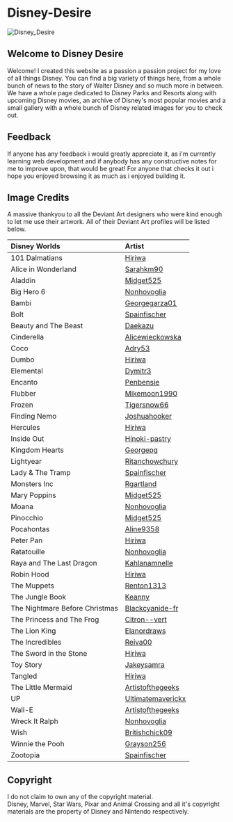 # Disney-Desire

 ![Disney_Desire](https://github.com/user-attachments/assets/45c2865d-73eb-4b41-841c-ad7fa0010766)

## Welcome to Disney Desire

Welcome! I created this website as a passion a passion project for my love of all things Disney. You can find a big variety of things here, from a whole bunch of news to the story of Walter Disney and so much more in between. We have a whole page dedicated to Disney Parks and Resorts along with upcoming Disney movies, an archive of Disney's most popular movies and a small gallery with a whole bunch of Disney related images for you to check out.

## Feedback

If anyone has any feedback i would greatly appreciate it, as i'm currently learning web development and if anybody has any constructive notes for me to improve upon, that would be great! For anyone that checks it out i hope you enjoyed browsing it as much as i enjoyed building it.

## Image Credits

A massive thankyou to all the Deviant Art designers who were kind enough to let me use their artwork. All of their Deviant Art profiles will be listed below.

| Disney Worlds | Artist |
| :---------------- | :------ |
| 101 Dalmatians | [Hiriwa](https://www.deviantart.com/hiriwa) |
| Alice in Wonderland | [Sarahkm90](https://www.deviantart.com/sarahkm90) |
| Aladdin | [Midget525](https://www.deviantart.com/midget525) |
| Big Hero 6 | [Nonhovoglia](https://www.deviantart.com/nonhovoglia) |
| Bambi | [Georgegarza01](https://www.deviantart.com/georgegarza01) |
| Bolt | [Spainfischer](https://www.deviantart.com/spainfischer) |
| Beauty and The Beast | [Daekazu](https://www.deviantart.com/daekazu) |
| Cinderella | [Alicewieckowska](https://www.deviantart.com/alicewieckowska) |
| Coco | [Adry53](https://www.deviantart.com/adry53) |
| Dumbo |[Hiriwa](https://www.deviantart.com/hiriwa) |
| Elemental | [Dymitr3](https://www.deviantart.com/dymitr3) |
| Encanto | [Penbensie](https://www.deviantart.com/penbensie) |
| Flubber | [Mikemoon1990](https://www.deviantart.com/mikemoon1990) |
| Frozen | [Tigersnow66](https://www.deviantart.com/tigersnow66) |
| Finding Nemo | [Joshuahooker](https://www.deviantart.com/joshuahooker) |
| Hercules | [Hiriwa](https://www.deviantart.com/hiriwa) |
| Inside Out | [Hinoki-pastry](https://www.deviantart.com/hinoki-pastry) |
| Kingdom Hearts | [Georgepg](https://www.deviantart.com/georgepg) |
| Lightyear | [Ritanchowchury](https://www.deviantart.com/ritanchowchury) |
| Lady & The Tramp | [Spainfischer](https://www.deviantart.com/spainfischer) |
| Monsters Inc | [Rgartland](https://www.deviantart.com/rgartland) |
| Mary Poppins | [Midget525](https://www.deviantart.com/midget525) |
| Moana | [Nonhovoglia](https://www.deviantart.com/nonhovoglia) |
| Pinocchio | [Midget525](https://www.deviantart.com/midget525) |
| Pocahontas | [Aline9358](https://www.deviantart.com/aline9358) |
| Peter Pan | [Hiriwa](https://www.deviantart.com/hiriwa) |
| Ratatouille | [Nonhovoglia](https://www.deviantart.com/nonhovoglia) |
| Raya and The Last Dragon | [Kahlanamnelle](https://www.deviantart.com/kahlanamnelle) |
| Robin Hood | [Hiriwa](https://www.deviantart.com/hiriwa) |
| The Muppets | [Renton1313](https://www.deviantart.com/renton1313) |
| The Jungle Book | [Keanny](https://www.deviantart.com/keanny) |
| The Nightmare Before Christmas | [Blackcyanide-fr](https://www.deviantart.com/blackcyanide-fr) |
| The Princess and The Frog | [Citron--vert](https://www.deviantart.com/citron--vert) |
| The Lion King | [Elanordraws](https://www.deviantart.com/elanordraws) |
| The Incredibles | [Reiva00](https://www.deviantart.com/reiva00) |
| The Sword in the Stone | [Hiriwa](https://www.deviantart.com/hiriwa)
| Toy Story | [Jakeysamra](https://www.deviantart.com/jakeysamra) |
| Tangled | [Hiriwa](https://www.deviantart.com/hiriwa) |
| The Little Mermaid | [Artistofthegeeks](https://www.deviantart.com/artistofthegeeks) |
| UP | [Ultimatemaverickx](https://www.deviantart.com/ultimatemaverickx) |
| Wall-E | [Artistofthegeeks](https://www.deviantart.com/artistofthegeeks) |
| Wreck It Ralph | [Nonhovoglia](https://www.deviantart.com/nonhovoglia) |
| Wish | [Britishchick09](https://www.deviantart.com/britishchick09) |
| Winnie the Pooh | [Grayson256](https://www.deviantart.com/grayson256) |
| Zootopia | [Spainfischer](https://www.deviantart.com/spainfischer) |

## Copyright

I do not claim to own any of the copyright material. <br>
Disney, Marvel, Star Wars, Pixar and Animal Crossing and all it's copyright materials are the property of Disney and Nintendo respectively.
